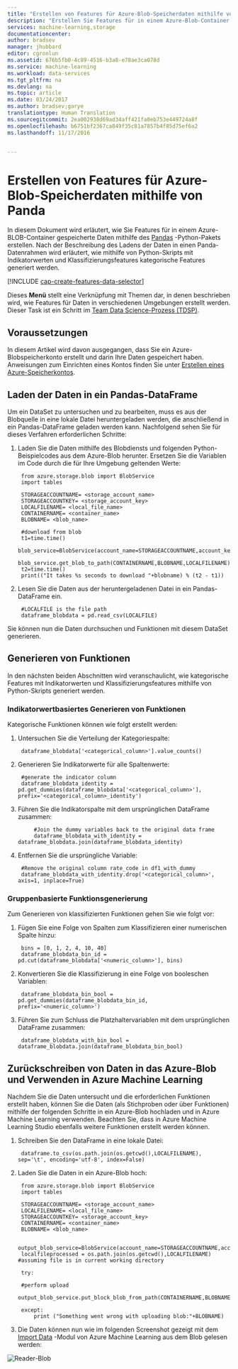 ```yaml
---
title: "Erstellen von Features für Azure-Blob-Speicherdaten mithilfe von Panda | Microsoft Docs"
description: "Erstellen Sie Features für in einem Azure-Blob-Container gespeicherte Daten mithilfe des Panda-Python-Pakets."
services: machine-learning,storage
documentationcenter: 
author: bradsev
manager: jhubbard
editor: cgronlun
ms.assetid: 676b5fb0-4c89-4516-b3a8-e78ae3ca078d
ms.service: machine-learning
ms.workload: data-services
ms.tgt_pltfrm: na
ms.devlang: na
ms.topic: article
ms.date: 03/24/2017
ms.author: bradsev;garye
translationtype: Human Translation
ms.sourcegitcommit: 2ea002938d69ad34aff421fa0eb753e449724a8f
ms.openlocfilehash: b6751bf2367ca849f35c81a7857b4f85d75ef6a2
ms.lasthandoff: 11/17/2016


---
```

# <a name="create-features-for-azure-blob-storage-data-using-panda"></a>Erstellen von Features für Azure-Blob-Speicherdaten mithilfe von Panda
In diesem Dokument wird erläutert, wie Sie Features für in einem Azure-BLOB-Container gespeicherte Daten mithilfe des [Pandas](http://pandas.pydata.org/) -Python-Pakets erstellen. Nach der Beschreibung des Ladens der Daten in einen Panda-Datenrahmen wird erläutert, wie mithilfe von Python-Skripts mit Indikatorwerten und Klassifizierungsfeatures kategorische Features generiert werden.

[!INCLUDE [cap-create-features-data-selector](../../includes/cap-create-features-selector.md)]

Dieses **Menü** stellt eine Verknüpfung mit Themen dar, in denen beschrieben wird, wie Features für Daten in verschiedenen Umgebungen erstellt werden. Dieser Task ist ein Schritt im [Team Data Science-Prozess (TDSP)](https://azure.microsoft.com/documentation/learning-paths/cortana-analytics-process/).

## <a name="prerequisites"></a>Voraussetzungen
In diesem Artikel wird davon ausgegangen, dass Sie ein Azure-Blobspeicherkonto erstellt und darin Ihre Daten gespeichert haben. Anweisungen zum Einrichten eines Kontos finden Sie unter [Erstellen eines Azure-Speicherkontos](../storage/storage-create-storage-account.md#create-a-storage-account).

## <a name="load-the-data-into-a-pandas-data-frame"></a>Laden der Daten in ein Pandas-DataFrame
Um ein DataSet zu untersuchen und zu bearbeiten, muss es aus der Blobquelle in eine lokale Datei heruntergeladen werden, die anschließend in ein Pandas-DataFrame geladen werden kann. Nachfolgend sehen Sie für dieses Verfahren erforderlichen Schritte:

1. Laden Sie die Daten mithilfe des Blobdiensts und folgenden Python-Beispielcodes aus dem Azure-Blob herunter. Ersetzen Sie die Variablen im Code durch die für Ihre Umgebung geltenden Werte:
   
        from azure.storage.blob import BlobService
        import tables
   
        STORAGEACCOUNTNAME= <storage_account_name>
        STORAGEACCOUNTKEY= <storage_account_key>
        LOCALFILENAME= <local_file_name>        
        CONTAINERNAME= <container_name>
        BLOBNAME= <blob_name>
   
        #download from blob
        t1=time.time()
        blob_service=BlobService(account_name=STORAGEACCOUNTNAME,account_key=STORAGEACCOUNTKEY)
        blob_service.get_blob_to_path(CONTAINERNAME,BLOBNAME,LOCALFILENAME)
        t2=time.time()
        print(("It takes %s seconds to download "+blobname) % (t2 - t1))
2. Lesen Sie die Daten aus der heruntergeladenen Datei in ein Pandas-DataFrame ein.
   
        #LOCALFILE is the file path
        dataframe_blobdata = pd.read_csv(LOCALFILE)

Sie können nun die Daten durchsuchen und Funktionen mit diesem DataSet generieren.

## <a name="blob-featuregen"></a>Generieren von Funktionen
In den nächsten beiden Abschnitten wird veranschaulicht, wie kategorische Features mit Indikatorwerten und Klassifizierungsfeatures mithilfe von Python-Skripts generiert werden.

### <a name="blob-countfeature"></a>Indikatorwertbasiertes Generieren von Funktionen
Kategorische Funktionen können wie folgt erstellt werden:

1. Untersuchen Sie die Verteilung der Kategoriespalte:
   
        dataframe_blobdata['<categorical_column>'].value_counts()
2. Generieren Sie Indikatorwerte für alle Spaltenwerte:
   
        #generate the indicator column
        dataframe_blobdata_identity = pd.get_dummies(dataframe_blobdata['<categorical_column>'], prefix='<categorical_column>_identity')
3. Führen Sie die Indikatorspalte mit dem ursprünglichen DataFrame zusammen:
   
            #Join the dummy variables back to the original data frame
            dataframe_blobdata_with_identity = dataframe_blobdata.join(dataframe_blobdata_identity)
4. Entfernen Sie die ursprüngliche Variable:
   
        #Remove the original column rate_code in df1_with_dummy
        dataframe_blobdata_with_identity.drop('<categorical_column>', axis=1, inplace=True)

### <a name="blob-binningfeature"></a>Gruppenbasierte Funktionsgenerierung
Zum Generieren von klassifizierten Funktionen gehen Sie wie folgt vor:

1. Fügen Sie eine Folge von Spalten zum Klassifizieren einer numerischen Spalte hinzu:
   
        bins = [0, 1, 2, 4, 10, 40]
        dataframe_blobdata_bin_id = pd.cut(dataframe_blobdata['<numeric_column>'], bins)
2. Konvertieren Sie die Klassifizierung in eine Folge von booleschen Variablen:
   
        dataframe_blobdata_bin_bool = pd.get_dummies(dataframe_blobdata_bin_id, prefix='<numeric_column>')
3. Führen Sie zum Schluss die Platzhaltervariablen mit dem ursprünglichen DataFrame zusammen:
   
        dataframe_blobdata_with_bin_bool = dataframe_blobdata.join(dataframe_blobdata_bin_bool)

## <a name="sql-featuregen"></a>Zurückschreiben von Daten in das Azure-Blob und Verwenden in Azure Machine Learning
Nachdem Sie die Daten untersucht und die erforderlichen Funktionen erstellt haben, können Sie die Daten (als Stichproben oder über Funktionen) mithilfe der folgenden Schritte in ein Azure-Blob hochladen und in Azure Machine Learning verwenden. Beachten Sie, dass in Azure Machine Learning Studio ebenfalls weitere Funktionen erstellt werden können.

1. Schreiben Sie den DataFrame in eine lokale Datei:
   
        dataframe.to_csv(os.path.join(os.getcwd(),LOCALFILENAME), sep='\t', encoding='utf-8', index=False)
2. Laden Sie die Daten in ein Azure-Blob hoch:
   
        from azure.storage.blob import BlobService
        import tables
   
        STORAGEACCOUNTNAME= <storage_account_name>
        LOCALFILENAME= <local_file_name>
        STORAGEACCOUNTKEY= <storage_account_key>
        CONTAINERNAME= <container_name>
        BLOBNAME= <blob_name>
   
        output_blob_service=BlobService(account_name=STORAGEACCOUNTNAME,account_key=STORAGEACCOUNTKEY)    
        localfileprocessed = os.path.join(os.getcwd(),LOCALFILENAME) #assuming file is in current working directory
   
        try:
   
        #perform upload
        output_blob_service.put_block_blob_from_path(CONTAINERNAME,BLOBNAME,localfileprocessed)
   
        except:            
            print ("Something went wrong with uploading blob:"+BLOBNAME)
3. Die Daten können nun wie im folgenden Screenshot gezeigt mit dem [Import Data](https://msdn.microsoft.com/library/azure/4e1b0fe6-aded-4b3f-a36f-39b8862b9004/) -Modul von Azure Machine Learning aus dem Blob gelesen werden:

![Reader-Blob](./media/machine-learning-data-science-process-data-blob/reader_blob.png)


